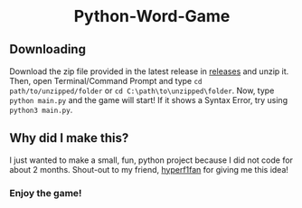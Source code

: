 <h1 align="center" style="margin-top: 0px;">Python-Word-Game</h1>

## Downloading
Download the zip file provided in the latest release in [releases](https://github.com/SupremeCoder1707/Python-Word-Game/releases/) and unzip it. Then, open Terminal/Command Prompt and type `cd path/to/unzipped/folder` or `cd C:\path\to\unzipped\folder`. Now, type `python main.py` and the game will start! If it shows a Syntax Error, try using `python3 main.py`. 

## Why did I make this?
I just wanted to make a small, fun, python project because I did not code for about 2 months. Shout-out to my friend, [hyperf1fan](https://github.com/hyperf1fan) for giving me this idea!

### Enjoy the game!